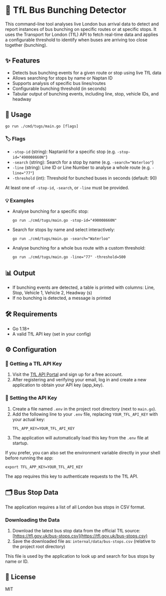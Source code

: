 # 🚌 TfL Bus Bunching Detector

This command-line tool analyses live London bus arrival data to detect and report instances of bus bunching on specific routes or at specific stops. It uses the Transport for London (TfL) API to fetch real-time data and applies a configurable threshold to identify when buses are arriving too close together (bunching).

## ✨ Features
- Detects bus bunching events for a given route or stop using live TfL data
- Allows searching for stops by name or Naptan ID
- Supports analysis of specific bus lines/routes
- Configurable bunching threshold (in seconds)
- Tabular output of bunching events, including line, stop, vehicle IDs, and headway

## 🚀 Usage

```
go run ./cmd/tugs/main.go [flags]
```

### 🏷️ Flags
- `-stop-id` (string): NaptanId for a specific stop (e.g. `-stop-id="490008660N"`)
- `-search` (string): Search for a stop by name (e.g. `-search="Waterloo"`)
- `-line` (string): Line ID or Line Number to analyse a whole route (e.g. `-line="77"`)
- `-threshold` (int): Threshold for bunched buses in seconds (default: 90)

At least one of `-stop-id`, `-search`, or `-line` must be provided.

### 💡 Examples
- Analyse bunching for a specific stop:
  ```
  go run ./cmd/tugs/main.go -stop-id="490008660N"
  ```
- Search for stops by name and select interactively:
  ```
  go run ./cmd/tugs/main.go -search="Waterloo"
  ```
- Analyse bunching for a whole bus route with a custom threshold:
  ```
  go run ./cmd/tugs/main.go -line="77" -threshold=500
  ```

## 📊 Output
- If bunching events are detected, a table is printed with columns: Line, Stop, Vehicle 1, Vehicle 2, Headway (s)
- If no bunching is detected, a message is printed

## 🛠️ Requirements
- Go 1.18+
- A valid TfL API key (set in your config)

## ⚙️ Configuration

### 🔑 Getting a TfL API Key
1. Visit the [TfL API Portal](https://api-portal.tfl.gov.uk/signup) and sign up for a free account.
2. After registering and verifying your email, log in and create a new application to obtain your API key (app_key).

### 📝 Setting the API Key
1. Create a file named `.env` in the project root directory (next to `main.go`).
2. Add the following line to your `.env` file, replacing `YOUR_TFL_API_KEY` with your actual key:
   ```
   TFL_APP_KEY=YOUR_TFL_API_KEY
   ```
3. The application will automatically load this key from the `.env` file at startup.

If you prefer, you can also set the environment variable directly in your shell before running the app:
```
export TFL_APP_KEY=YOUR_TFL_API_KEY
```

The app requires this key to authenticate requests to the TfL API.

## 🗂️ Bus Stop Data

The application requires a list of all London bus stops in CSV format.

### Downloading the Data
1. Download the latest bus stop data from the official TfL source:
   [https://tfl.gov.uk/bus-stops.csv](https://tfl.gov.uk/bus-stops.csv)
2. Save the downloaded file as:
   `internal/data/bus-stops.csv`
   (relative to the project root directory)

This file is used by the application to look up and search for bus stops by name or ID.

## 📄 License
MIT
